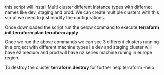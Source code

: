 this script will install Multi cluster different instance types with differnet names like dev, staging and prod. We can create multiple clusters with this script we need to just modify the configurations.

Once downloaded the script run the below command to execute 
**terraform init** 
**terraform plan**
**terraform apply**

Once we run the above commands we can see 3 different clusters running in a project with different machine types i.e 
dev and staging cluster will have e2 medium and prod will have n2 series machine runing in europe region.

To destroy the cluster 
**terraform destroy**
for further help terraform -help
